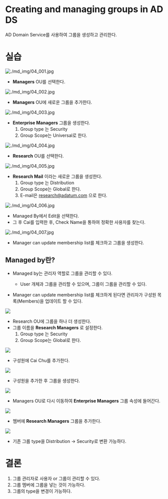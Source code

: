 # Creating and managing groups in AD DS

AD Domain Service를 사용하여 그룹을 생성하고 관리한다.

# 실습

![./md_img/04_001.jpg](./md_img/04_001.jpg)

* __Managers__ OU를 선택한다.

![./md_img/04_002.jpg](./md_img/04_002.jpg)

* __Managers__ OU에 새로운 그룹을 추가한다.

![./md_img/04_003.jpg](./md_img/04_003.jpg)

* __Enterprise Managers__ 그룹을 생성한다.
    1. Group type 는 Security
    2. Group Scope는 Universal로 한다.

![./md_img/04_004.jpg](./md_img/04_004.jpg)

* __Research__ OU를 선택한다.

![./md_img/04_005.jpg](./md_img/04_005.jpg)

* __Research Mail__ 이라는 새로운 그룹을 생성한다.
    1. Group type 는 Distribution
    2. Group Scope는 Global로 한다.
    3. E-mail은 research@adatum.com 으로 한다.

![./md_img/04_006.jpg](./md_img/04_006.jpg)

* Managed By에서 Edit을 선택한다.
* 그 후 Cai를 입력한 후, Check Name을 통하여 정확한 사용자를 찾는다.

![./md_img/04_007.jpg](./md_img/04_007.jpg)

* Manager can update membership list를 체크하고 그룹을 생성한다.

## Managed by란?

* Managed by는 관리자 역할로 그룹을 관리할 수 있다.
    * User 개체과 그룹을 관리할 수 있으며, 그룹이 그룹을 관리할 수 있다.

* Manager can update membership list를 체크하게 된다면 관리자가 구성원 목록(Members)을 업데이트 할 수 있다.

![](./md_img/04_008.jpg)

* Research OU에 그룹을 하나 더 생성한다.
* 그룹 이름을 __Research Managers__ 로 설정한다.
    1. Group type 는 Security
    2. Group Scope는 Global로 한다.

![](./md_img/04_009.jpg)

* 구성원에 Cai Chu를 추가한다.

![](./md_img/04_010.jpg)

* 구성원을 추가한 후 그룹을 생성한다.

![](./md_img/04_011.jpg)

* Managers OU로 다시 이동하여 __Enterprise Managers__ 그룹 속성에 들어간다.

![](./md_img/04_012.jpg)

* 멤버에 __Research Managers__ 그룹을 추가한다.

![](./md_img/04_013.jpg)

* 기존 그룹 type을 Distribution -> Security로 변환 가능하다.

# 결론

1. 그룹 관리자로 사용자 or 그룹이 관리할 수 있다.
2. 그룹 멤버에 그룹을 넣는 것이 가능하다.
3. 그룹의 type을 변경이 가능하다.